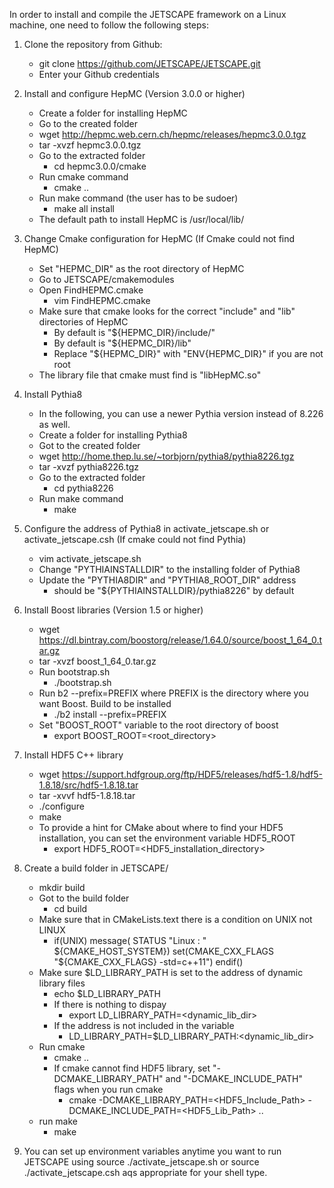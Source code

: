 In order to install and compile the JETSCAPE framework on a Linux machine, one need to follow the following steps:

1. Clone the repository from Github:
     - git clone https://github.com/JETSCAPE/JETSCAPE.git
     - Enter your Github credentials 

2. Install and configure HepMC (Version 3.0.0 or higher)
     - Create a folder for installing HepMC
     - Go to the created folder
     - wget http://hepmc.web.cern.ch/hepmc/releases/hepmc3.0.0.tgz
     - tar -xvzf hepmc3.0.0.tgz
     - Go to the extracted folder 
          - cd hepmc3.0.0/cmake
     - Run cmake command
          - cmake ..
     - Run make command (the user has to be sudoer)
          - make all install
     - The default path to install HepMC is /usr/local/lib/ 

3. Change Cmake configuration for HepMC (If Cmake could not find HepMC)
     - Set "HEPMC_DIR" as the root directory of HepMC
     - Go to JETSCAPE/cmakemodules
     - Open FindHEPMC.cmake
          - vim FindHEPMC.cmake
     - Make sure that cmake looks for the correct "include" and "lib" directories of HepMC
          - By default is "${HEPMC_DIR}/include/"
          - By default is "${HEPMC_DIR}/lib"
          - Replace "${HEPMC_DIR}" with "ENV{HEPMC_DIR}" if you are not root
     - The library file that cmake must find is "libHepMC.so"


4. Install Pythia8
     - In the following, you can use a newer Pythia version instead
       of 8.226 as well.
     - Create a folder for installing Pythia8
     - Got to the created folder
     - wget http://home.thep.lu.se/~torbjorn/pythia8/pythia8226.tgz
     - tar -xvzf pythia8226.tgz
     - Go to the extracted folder 
          - cd pythia8226
     - Run make command
          - make

5. Configure the address of Pythia8 in activate_jetscape.sh or activate_jetscape.csh
   (If cmake could not find Pythia)
     - vim activate_jetscape.sh
     - Change "PYTHIAINSTALLDIR" to the installing folder of Pythia8
     - Update the "PYTHIA8DIR" and "PYTHIA8_ROOT_DIR" address
          - should be "${PYTHIAINSTALLDIR}/pythia8226" by default

6. Install Boost libraries (Version 1.5 or higher)
     - wget https://dl.bintray.com/boostorg/release/1.64.0/source/boost_1_64_0.tar.gz 
     - tar -xvzf boost_1_64_0.tar.gz
     - Run bootstrap.sh 
          - ./bootstrap.sh 
     - Run b2 --prefix=PREFIX where PREFIX is the directory where you want Boost. Build to be installed
          - ./b2 install --prefix=PREFIX
     - Set "BOOST_ROOT" variable to the root directory of boost
          - export BOOST_ROOT=<root_directory> 

7. Install HDF5 C++ library
     - wget https://support.hdfgroup.org/ftp/HDF5/releases/hdf5-1.8/hdf5-1.8.18/src/hdf5-1.8.18.tar
     - tar -xvvf hdf5-1.8.18.tar
     - ./configure
     - make
     - To provide a hint for CMake about where to find your HDF5 installation, you can set the environment variable HDF5_ROOT
          - export HDF5_ROOT=<HDF5_installation_directory>

8. Create a build folder in JETSCAPE/
     - mkdir build
     - Got to the build folder
          - cd build
     - Make sure that in CMakeLists.text there is a condition on UNIX not LINUX
          - if(UNIX) 
               message( STATUS "Linux : " ${CMAKE_HOST_SYSTEM})
               set(CMAKE_CXX_FLAGS "${CMAKE_CXX_FLAGS} -std=c++11")
            endif()
     - Make sure $LD_LIBRARY_PATH is set to the address of dynamic library files
          - echo $LD_LIBRARY_PATH
          - If there is nothing to dispay
               - export LD_LIBRARY_PATH=<dynamic_lib_dir>
          - If the address is not included in the variable
               - LD_LIBRARY_PATH=$LD_LIBRARY_PATH:<dynamic_lib_dir>
     - Run cmake
          - cmake ..
          - If cmake cannot find HDF5 library, set "-DCMAKE_LIBRARY_PATH" and "-DCMAKE_INCLUDE_PATH" flags when you run cmake
               - cmake -DCMAKE_LIBRARY_PATH=<HDF5_Include_Path> -DCMAKE_INCLUDE_PATH=<HDF5_Lib_Path> ..
     - run make
          - make

9. You can set up environment variables anytime you want to run JETSCAPE using
     source ./activate_jetscape.sh or source ./activate_jetscape.csh aqs appropriate for your shell type.
